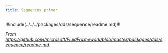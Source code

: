 ```yaml
---
title: Sequences primer
---
```


!!!include(../../../packages/dds/sequence/readme.md)!!!

_From <https://github.com/microsoft/FluidFramework/blob/master/packages/dds/sequence/readme.md>._

